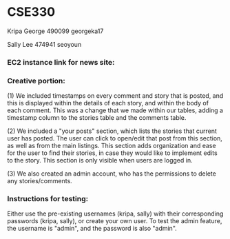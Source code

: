 # CSE330
Kripa George 490099 georgeka17

Sally Lee 474941 seoyoun

### EC2 instance link for news site:

### Creative portion:

(1) We included timestamps on every comment and story that is posted, and this is displayed within the details of each story, and within the body of each comment. This was a change that we made within our tables, adding a timestamp column to the stories table and the comments table.

(2) We included a "your posts" section, which lists the stories that current user has posted. The user can click to open/edit that post from this section, as well as from the main listings. This section adds organization and ease for the user to find their stories, in case they would like to implement edits to the story. This section is only visible when users are logged in.

(3) We also created an admin account, who has the permissions to delete any stories/comments.

### Instructions for testing:
  Either use the pre-existing usernames (kripa, sally) with their corresponding passwords (kripa, sally), or create your own user. To test the admin feature, the username is "admin", and the password is also "admin".
